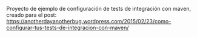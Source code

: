 Proyecto de ejemplo de configuración de tests de integración con maven, creado para el post: https://anotherdayanotherbug.wordpress.com/2015/02/23/como-configurar-tus-tests-de-integracion-con-maven/